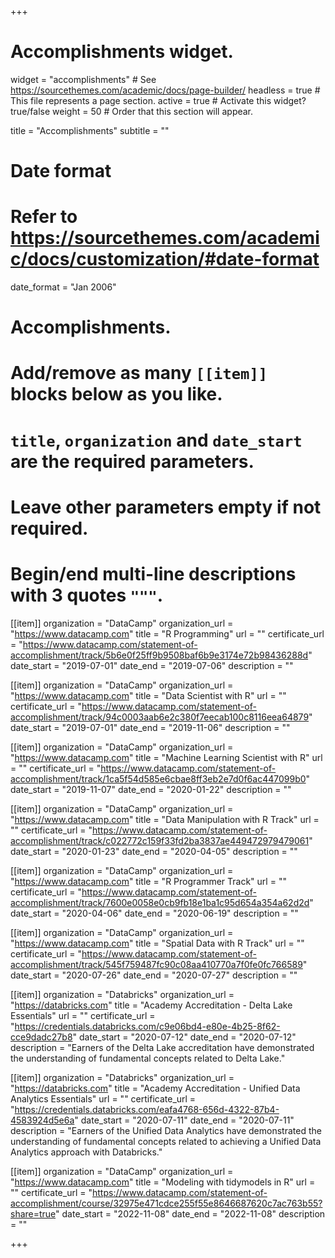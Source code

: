 +++
# Accomplishments widget.
widget = "accomplishments"  # See https://sourcethemes.com/academic/docs/page-builder/
headless = true  # This file represents a page section.
active = true  # Activate this widget? true/false
weight = 50  # Order that this section will appear.

title = "Accomplish&shy;ments"
subtitle = ""

# Date format
#   Refer to https://sourcethemes.com/academic/docs/customization/#date-format
date_format = "Jan 2006"

# Accomplishments.
#   Add/remove as many `[[item]]` blocks below as you like.
#   `title`, `organization` and `date_start` are the required parameters.
#   Leave other parameters empty if not required.
#   Begin/end multi-line descriptions with 3 quotes `"""`.

[[item]]
  organization = "DataCamp"
  organization_url = "https://www.datacamp.com"
  title = "R Programming"
  url = ""
  certificate_url = "https://www.datacamp.com/statement-of-accomplishment/track/5b6e0f25ff9b9508baf6b9e3174e72b98436288d"
  date_start = "2019-07-01"
  date_end = "2019-07-06"
  description = ""

[[item]]
  organization = "DataCamp"
  organization_url = "https://www.datacamp.com"
  title = "Data Scientist with R"
  url = ""
  certificate_url = "https://www.datacamp.com/statement-of-accomplishment/track/94c0003aab6e2c380f7eecab100c8116eea64879"
  date_start = "2019-07-01"
  date_end = "2019-11-06"
  description = ""

[[item]]
  organization = "DataCamp"
  organization_url = "https://www.datacamp.com"
  title = "Machine Learning Scientist with R"
  url = ""
  certificate_url = "https://www.datacamp.com/statement-of-accomplishment/track/1ca5f54d585e6cbae8ff3eb2e7d0f6ac447099b0"
  date_start = "2019-11-07"
  date_end = "2020-01-22"
  description = ""

[[item]]
  organization = "DataCamp"
  organization_url = "https://www.datacamp.com"
  title = "Data Manipulation with R Track"
  url = ""
  certificate_url = "https://www.datacamp.com/statement-of-accomplishment/track/c022772c159f33fd2ba3837ae449472979479061"
  date_start = "2020-01-23"
  date_end = "2020-04-05"
  description = ""
  
[[item]]
  organization = "DataCamp"
  organization_url = "https://www.datacamp.com"
  title = "R Programmer Track"
  url = ""
  certificate_url = "https://www.datacamp.com/statement-of-accomplishment/track/7600e0058e0cb9fb18e1ba1c95d654a354a62d2d"
  date_start = "2020-04-06"
  date_end = "2020-06-19"
  description = ""

[[item]]
  organization = "DataCamp"
  organization_url = "https://www.datacamp.com"
  title = "Spatial Data with R Track"
  url = ""
  certificate_url = "https://www.datacamp.com/statement-of-accomplishment/track/545f759487fc90c08aa410770a7f0fe0fc766589"
  date_start = "2020-07-26"
  date_end = "2020-07-27"
  description = ""
  
[[item]]
  organization = "Databricks"
  organization_url = "https://databricks.com"
  title = "Academy Accreditation - Delta Lake Essentials"
  url = ""
  certificate_url = "https://credentials.databricks.com/c9e06bd4-e80e-4b25-8f62-cce9dadc27b8"
  date_start = "2020-07-12"
  date_end = "2020-07-12"
  description = "Earners of the Delta Lake accreditation have demonstrated the understanding of fundamental concepts related to Delta Lake."
  
[[item]]
  organization = "Databricks"
  organization_url = "https://databricks.com"
  title = "Academy Accreditation - Unified Data Analytics Essentials"
  url = ""
  certificate_url = "https://credentials.databricks.com/eafa4768-656d-4322-87b4-4583924d5e6a"
  date_start = "2020-07-11"
  date_end = "2020-07-11"
  description = "Earners of the Unified Data Analytics have demonstrated the understanding of fundamental concepts related to achieving a Unified Data Analytics approach with Databricks."

[[item]]
  organization = "DataCamp"
  organization_url = "https://www.datacamp.com"
  title = "Modeling with tidymodels in R"
  url = ""
  certificate_url = "https://www.datacamp.com/statement-of-accomplishment/course/32975e471cdce255f55e8646687620c7ac763b55?share=true"
  date_start = "2022-11-08"
  date_end = "2022-11-08"
  description = ""
  
+++
